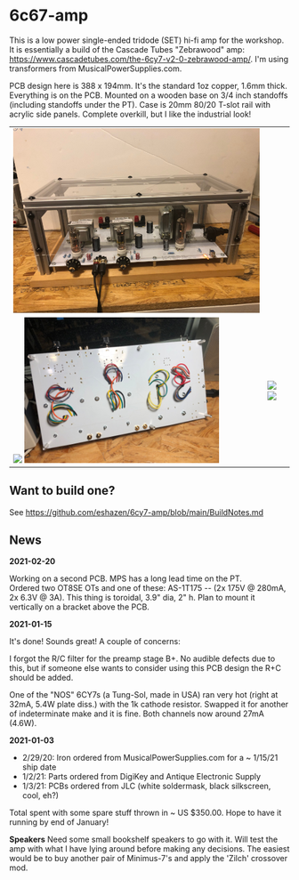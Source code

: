 # 6c67-amp

This is a low power single-ended tridode (SET) hi-fi amp for the
workshop.  It is essentially a build of the Cascade Tubes "Zebrawood"
amp: https://www.cascadetubes.com/the-6cy7-v2-0-zebrawood-amp/.  I'm
using transformers from MusicalPowerSupplies.com.

PCB design here is 388 x 194mm.  It's the standard 1oz copper, 1.6mm thick.
Everything is on the PCB.  Mounted on a wooden base on 3/4 inch standoffs (including standoffs under the PT).  Case is 20mm 80/20 T-slot rail with acrylic side panels.  Complete overkill, but I like the industrial look!

<table>
  <tr><td>
    <img src="https://github.com/eshazen/6cy7-amp/blob/main/pix/enclosure_done.jpg" width=500">
  <tr><td>
<img src="https://github.com/eshazen/6cy7-amp/blob/main/pix/under_test.jpg" width=350>
  <img src="https://github.com/eshazen/6cy7-amp/blob/main/pix/bottom.jpg" width=350>
  <td>
<img src="https://github.com/eshazen/6cy7-amp/blob/main/pix/bare_pcb.jpg" width=350>
<img src="https://github.com/eshazen/6cy7-amp/blob/main/pix/top_view.jpg" width=350>
</table>

## Want to build one?

See https://github.com/eshazen/6cy7-amp/blob/main/BuildNotes.md


## News

**2021-02-20**

Working on a second PCB.  MPS has a long lead time on the PT.  
Ordered two OT8SE OTs and one of these:  AS-1T175 -- (2x 175V @ 280mA, 2x 6.3V @ 3A).
This thing is toroidal, 3.9" dia, 2" h.  Plan to mount it vertically on a bracket above the PCB.

**2021-01-15**

It's done!  Sounds great!  A couple of concerns:

I forgot the R/C filter for the preamp stage B+.  No audible defects due to this, but if someone else wants
to consider using this PCB design the R+C should be added.

One of the "NOS" 6CY7s (a Tung-Sol, made in USA) ran very hot (right at 32mA, 5.4W plate diss.) with
the 1k cathode resistor.  Swapped it for another of indeterminate make and it is fine.  Both channels
now around 27mA (4.6W).

**2021-01-03**

* 2/29/20: Iron ordered from MusicalPowerSupplies.com for a ~ 1/15/21 ship date
* 1/2/21: Parts ordered from DigiKey and Antique Electronic Supply
* 1/3/21: PCBs ordered from JLC (white soldermask, black silkscreen, cool, eh?)

Total spent with some spare stuff thrown in ~ US $350.00.  Hope to have it running by end of January!

**Speakers** Need some small bookshelf speakers to go with it.  Will test the amp with what I have lying around before making any decisions.  The easiest would be to buy another pair of Minimus-7's and apply the 'Zilch' crossover mod.
